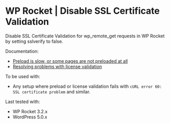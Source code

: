 # WP Rocket | Disable SSL Certificate Validation

Disable SSL Certificate Validation for wp_remote_get requests in WP Rocket by setting sslverify to false. 

Documentation:
* [Preload is slow, or some pages are not preloaded at all](https://docs.wp-rocket.me/article/1065-sitemap-preload-is-slow-or-some-pages-are-not-preloaded-at-all)
* [Resolving problems with license validation](https://docs.wp-rocket.me/article/100-resolving-problems-with-license-validation)

To be used with:
* Any setup where preload or license validation fails with `cURL error 60: SSL certificate problem` and similar. 

Last tested with:
* WP Rocket 3.2.x
* WordPress 5.0.x
